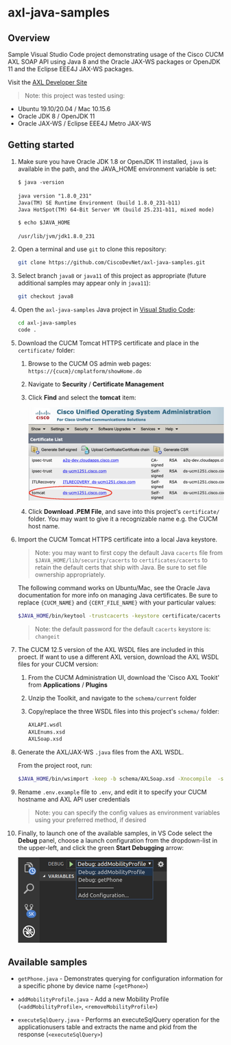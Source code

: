 # axl-java-samples

## Overview

Sample Visual Studio Code project demonstrating usage of the Cisco CUCM AXL SOAP API using Java 8 and the Oracle JAX-WS packages or OpenJDK 11 and the Eclipse EEE4J JAX-WS packages.

Visit the [AXL Developer Site](https://developer.cisco.com/site/axl/)

>Note: this project was tested using:

* Ubuntu 19.10/20.04 / Mac 10.15.6
* Oracle JDK 8 / OpenJDK 11
* Oracle JAX-WS / Eclipse EEE4J Metro JAX-WS

## Getting started

1. Make sure you have Oracle JDK 1.8 or OpenJDK 11 installed, `java` is available in the path, and the JAVA_HOME environment variable is set:

    ```shell
    $ java -version

    java version "1.8.0_231"
    Java(TM) SE Runtime Environment (build 1.8.0_231-b11)
    Java HotSpot(TM) 64-Bit Server VM (build 25.231-b11, mixed mode)
    ```

    ```shell
    $ echo $JAVA_HOME

    /usr/lib/jvm/jdk1.8.0_231
    ```

1. Open a terminal and use `git` to clone this repository:

    ```bash
    git clone https://github.com/CiscoDevNet/axl-java-samples.git
    ```

1.  Select branch `java8` or `java11` of this project as appropriate (future additional samples may appear only in `java11`):

    ```bash
    git checkout java8
    ```

1. Open the `axl-java-samples` Java project in [Visual Studio Code](https://code.visualstudio.com/):

    ```bash
    cd axl-java-samples
    code .
    ```

1. Download the CUCM Tomcat HTTPS certificate and place in the `certificate/` folder:

    1. Browse to the CUCM OS admin web pages: `https://{cucm}/cmplatform/showHome.do`

    1. Navigate to **Security** / **Certificate Management**

    1. Click **Find** and select the **tomcat** item:

        ![cert_list](images/cert_list.png)

    1. Click **Download .PEM File**, and save into this project's `certificate/` folder.  You may want to give it a recognizable name e.g. the CUCM host name.

1. Import the CUCM Tomcat HTTPS certificate into a local Java keystore.

    >Note: you may want to first copy the default Java `cacerts` file from `$JAVA_HOME/lib/security/cacerts` to `certificates/cacerts` to retain the default certs that ship with Java.  Be sure to set file ownership appropriately.

    The following command works on Ubuntu/Mac, see the Oracle Java documentation for more info on managing Java certificates. Be sure to replace `{CUCM_NAME}` and `{CERT_FILE_NAME}` with your particular values:

    ```bash
    $JAVA_HOME/bin/keytool -trustcacerts -keystore certificate/cacerts -alias {CUCM_NAME} -import -file certificate/{CERT_FILE_NAME}
    ```

    >Note: the default password for the default `cacerts` keystore is: `changeit`

1. The CUCM 12.5 version of the AXL WSDL files are included in this proect.  If want to use a different AXL version, download the AXL WSDL files for your CUCM version:

    1. From the CUCM Administration UI, download the 'Cisco AXL Tookit' from **Applications** / **Plugins**

    1. Unzip the Toolkit, and navigate to the `schema/current` folder

    1. Copy/replace the three WSDL files into this project's `schema/` folder:

        ```bash
        AXLAPI.wsdl
        AXLEnums.xsd
        AXLSoap.xsd
        ```

1. Generate the AXL/JAX-WS `.java` files from the AXL WSDL.

    From the project root, run:

    ```bash
    $JAVA_HOME/bin/wsimport -keep -b schema/AXLSoap.xsd -Xnocompile  -s src/main/java -p com.cisco.axlsamples.api -verbose schema/AXLAPI.wsdl
    ```
  
1. Rename `.env.example` file to `.env`, and edit it to specify your CUCM hostname and AXL API user credentials

    >Note: you can specify the config values as environment variables using your preferred method, if desired

1. Finally, to launch one of the available samples, in VS Code select the **Debug** panel, choose a launch configuration from the dropdown-list in the upper-left, and click the green **Start Debugging** arrow:

    ![Launch](images/launch.png)

## Available samples

* `getPhone.java` - Demonstrates querying for configuration information for a specific phone by device name (`<getPhone>`)

* `addMobilityProfile.java` - Add a new Mobility Profile (`<addMobilityProfile>`, `<removeMobilityProfile>`)

* `executeSqlQuery.java` - Performs an executeSqlQuery operation for the applicationusers table and extracts the name and pkid from the response  (`<executeSqlQuery>`)
